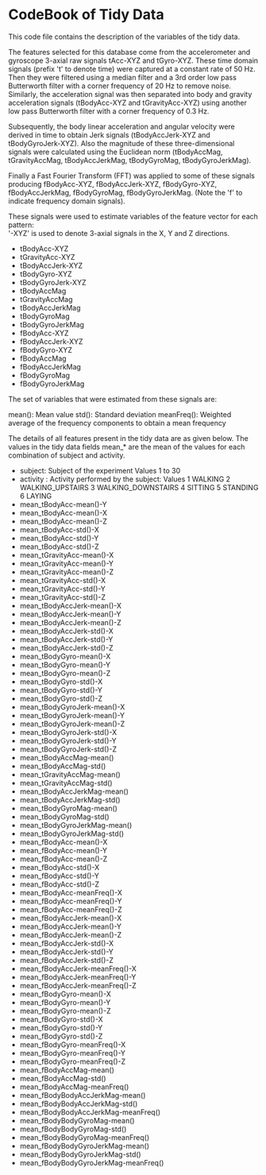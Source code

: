 CodeBook of Tidy Data
========
This code file contains the description of the variables of the tidy data. 


The features selected for this database come from the accelerometer and gyroscope 3-axial raw signals tAcc-XYZ and tGyro-XYZ. These time domain signals (prefix 't' to denote time) were captured at a constant rate of 50 Hz. Then they were filtered using a median filter and a 3rd order low pass Butterworth filter with a corner frequency of 20 Hz to remove noise. Similarly, the acceleration signal was then separated into body and gravity acceleration signals (tBodyAcc-XYZ and tGravityAcc-XYZ) using another low pass Butterworth filter with a corner frequency of 0.3 Hz. 

Subsequently, the body linear acceleration and angular velocity were derived in time to obtain Jerk signals (tBodyAccJerk-XYZ and tBodyGyroJerk-XYZ). Also the magnitude of these three-dimensional signals were calculated using the Euclidean norm (tBodyAccMag, tGravityAccMag, tBodyAccJerkMag, tBodyGyroMag, tBodyGyroJerkMag). 

Finally a Fast Fourier Transform (FFT) was applied to some of these signals producing fBodyAcc-XYZ, fBodyAccJerk-XYZ, fBodyGyro-XYZ, fBodyAccJerkMag, fBodyGyroMag, fBodyGyroJerkMag. (Note the 'f' to indicate frequency domain signals). 

These signals were used to estimate variables of the feature vector for each pattern:  
'-XYZ' is used to denote 3-axial signals in the X, Y and Z directions.

- tBodyAcc-XYZ
- tGravityAcc-XYZ
- tBodyAccJerk-XYZ
- tBodyGyro-XYZ
- tBodyGyroJerk-XYZ
- tBodyAccMag
- tGravityAccMag
- tBodyAccJerkMag
- tBodyGyroMag
- tBodyGyroJerkMag
- fBodyAcc-XYZ
- fBodyAccJerk-XYZ
- fBodyGyro-XYZ
- fBodyAccMag
- fBodyAccJerkMag
- fBodyGyroMag
- fBodyGyroJerkMag

The set of variables that were estimated from these signals are: 

mean(): Mean value
std(): Standard deviation
meanFreq(): Weighted average of the frequency components to obtain a mean frequency

The details of all features present in the tidy data are as given below. The values in the tidy data fields mean_* are the mean of the values for each combination of subject and activity.

* subject: Subject of the experiment Values 1 to 30
* activity : Activity performed by the subject: Values 
1 WALKING
2 WALKING_UPSTAIRS
3 WALKING_DOWNSTAIRS
4 SITTING
5 STANDING
6 LAYING
* mean_tBodyAcc-mean()-Y 
* mean_tBodyAcc-mean()-X  
* mean_tBodyAcc-mean()-Z
* mean_tBodyAcc-std()-X
* mean_tBodyAcc-std()-Y
* mean_tBodyAcc-std()-Z
* mean_tGravityAcc-mean()-X
* mean_tGravityAcc-mean()-Y
* mean_tGravityAcc-mean()-Z
* mean_tGravityAcc-std()-X
* mean_tGravityAcc-std()-Y
* mean_tGravityAcc-std()-Z
* mean_tBodyAccJerk-mean()-X
* mean_tBodyAccJerk-mean()-Y
* mean_tBodyAccJerk-mean()-Z
* mean_tBodyAccJerk-std()-X
* mean_tBodyAccJerk-std()-Y
* mean_tBodyAccJerk-std()-Z
* mean_tBodyGyro-mean()-X
* mean_tBodyGyro-mean()-Y
* mean_tBodyGyro-mean()-Z
* mean_tBodyGyro-std()-X
* mean_tBodyGyro-std()-Y
* mean_tBodyGyro-std()-Z
* mean_tBodyGyroJerk-mean()-X
* mean_tBodyGyroJerk-mean()-Y
* mean_tBodyGyroJerk-mean()-Z
* mean_tBodyGyroJerk-std()-X
* mean_tBodyGyroJerk-std()-Y
* mean_tBodyGyroJerk-std()-Z
* mean_tBodyAccMag-mean()
* mean_tBodyAccMag-std()
* mean_tGravityAccMag-mean()
* mean_tGravityAccMag-std()
* mean_tBodyAccJerkMag-mean()
* mean_tBodyAccJerkMag-std()
* mean_tBodyGyroMag-mean()
* mean_tBodyGyroMag-std()
* mean_tBodyGyroJerkMag-mean()
* mean_tBodyGyroJerkMag-std()
* mean_fBodyAcc-mean()-X
* mean_fBodyAcc-mean()-Y
* mean_fBodyAcc-mean()-Z
* mean_fBodyAcc-std()-X
* mean_fBodyAcc-std()-Y
* mean_fBodyAcc-std()-Z
* mean_fBodyAcc-meanFreq()-X
* mean_fBodyAcc-meanFreq()-Y
* mean_fBodyAcc-meanFreq()-Z
* mean_fBodyAccJerk-mean()-X
* mean_fBodyAccJerk-mean()-Y
* mean_fBodyAccJerk-mean()-Z
* mean_fBodyAccJerk-std()-X
* mean_fBodyAccJerk-std()-Y
* mean_fBodyAccJerk-std()-Z
* mean_fBodyAccJerk-meanFreq()-X
* mean_fBodyAccJerk-meanFreq()-Y
* mean_fBodyAccJerk-meanFreq()-Z
* mean_fBodyGyro-mean()-X
* mean_fBodyGyro-mean()-Y
* mean_fBodyGyro-mean()-Z
* mean_fBodyGyro-std()-X
* mean_fBodyGyro-std()-Y
* mean_fBodyGyro-std()-Z
* mean_fBodyGyro-meanFreq()-X
* mean_fBodyGyro-meanFreq()-Y
* mean_fBodyGyro-meanFreq()-Z
* mean_fBodyAccMag-mean()
* mean_fBodyAccMag-std()
* mean_fBodyAccMag-meanFreq()
* mean_fBodyBodyAccJerkMag-mean()
* mean_fBodyBodyAccJerkMag-std()
* mean_fBodyBodyAccJerkMag-meanFreq()
* mean_fBodyBodyGyroMag-mean()
* mean_fBodyBodyGyroMag-std()
* mean_fBodyBodyGyroMag-meanFreq()
* mean_fBodyBodyGyroJerkMag-mean()
* mean_fBodyBodyGyroJerkMag-std()
* mean_fBodyBodyGyroJerkMag-meanFreq()




